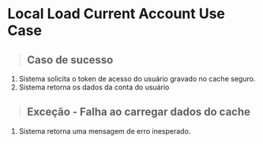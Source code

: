 # Local Load Current Account Use Case

> ## Caso de sucesso
1. Sistema solicita o token de acesso do usuário gravado no cache seguro.
2. Sistema retorna os dados da conta do usuário

> ## Exceção - Falha ao carregar dados do cache
1. Sistema retorna uma mensagem de erro inesperado. 